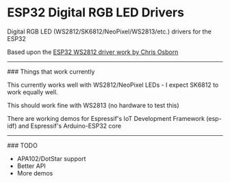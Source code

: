 # ESP32 Digital RGB LED Drivers

Digital RGB LED (WS2812/SK6812/NeoPixel/WS2813/etc.) drivers for the ESP32

Based upon the [ESP32 WS2812 driver work by Chris Osborn](https://github.com/FozzTexx/ws2812-demo)

<hr>
### Things that work currently

This currently works well with WS2812/NeoPixel LEDs - I expect SK6812 to work equally well.

This should work fine with WS2813 (no hardware to test this)

There are working demos for Espressif's IoT Development Framework (esp-idf) and Espressif's Arduino-ESP32 core

<hr>
### TODO

  - APA102/DotStar support
  - Better API
  - More demos
